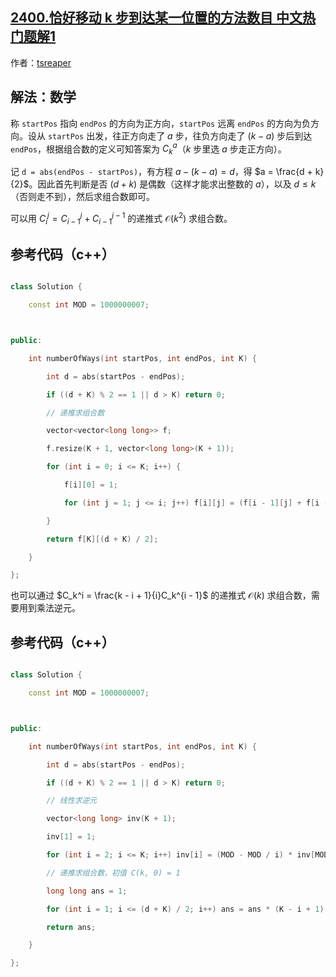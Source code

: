 ## [2400.恰好移动 k 步到达某一位置的方法数目 中文热门题解1](https://leetcode.cn/problems/number-of-ways-to-reach-a-position-after-exactly-k-steps/solutions/100000/by-tsreaper-qzp3)

作者：[tsreaper](https://leetcode.cn/u/tsreaper)
## 解法：数学
称 `startPos` 指向 `endPos` 的方向为正方向，`startPos` 远离 `endPos` 的方向为负方向。设从 `startPos` 出发，往正方向走了 $a$ 步，往负方向走了 $(k - a)$ 步后到达 `endPos`，根据组合数的定义可知答案为 $C_k^a$（$k$ 步里选 $a$ 步走正方向）。

记 `d = abs(endPos - startPos)`，有方程 $a - (k - a) = d$，得 $a = \frac{d + k}{2}$。因此首先判断是否 $(d + k)$ 是偶数（这样才能求出整数的 $a$），以及 $d \le k$（否则走不到），然后求组合数即可。

可以用 $C_i^j = C_{i - 1}^j + C_{i - 1}^{j - 1}$ 的递推式 $\mathcal{O}(k^2)$ 求组合数。

## 参考代码（c++）
```c++
class Solution {
    const int MOD = 1000000007;

public:
    int numberOfWays(int startPos, int endPos, int K) {
        int d = abs(startPos - endPos);
        if ((d + K) % 2 == 1 || d > K) return 0;
        // 递推求组合数
        vector<vector<long long>> f;
        f.resize(K + 1, vector<long long>(K + 1));
        for (int i = 0; i <= K; i++) {
            f[i][0] = 1;
            for (int j = 1; j <= i; j++) f[i][j] = (f[i - 1][j] + f[i - 1][j - 1]) % MOD;
        }
        return f[K][(d + K) / 2];
    }
};
```

也可以通过 $C_k^i = \frac{k - i + 1}{i}C_k^{i - 1}$ 的递推式 $\mathcal{O}(k)$ 求组合数，需要用到乘法逆元。

## 参考代码（c++）
```c++
class Solution {
    const int MOD = 1000000007;

public:
    int numberOfWays(int startPos, int endPos, int K) {
        int d = abs(startPos - endPos);
        if ((d + K) % 2 == 1 || d > K) return 0;
        // 线性求逆元
        vector<long long> inv(K + 1);
        inv[1] = 1;
        for (int i = 2; i <= K; i++) inv[i] = (MOD - MOD / i) * inv[MOD % i] % MOD;
        // 递推求组合数，初值 C(k, 0) = 1
        long long ans = 1;
        for (int i = 1; i <= (d + K) / 2; i++) ans = ans * (K - i + 1) % MOD * inv[i] % MOD;
        return ans;
    }
};
```